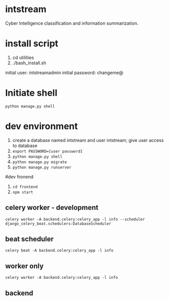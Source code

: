# intstream
Cyber Intelligence classification and information summarization.

# install script
1. cd utilities
1. ./bash_install.sh

initial user: intstreamadmin
initial password: changeme@

# Initiate shell
`python manage.py shell`

# dev environment
1. create a database named intstream and user intstream; give user access to database
2. `export PASSWORD=[user password]` 
3. `python manage.py shell`
4. `python manage.py migrate` 
5. `python manage.py runserver`

#dev fronend
1. `cd frontend`
2. `npm start`

## celery worker - development
`celery worker -A backend.celery:celery_app -l info --scheduler django_celery_beat.schedulers:DatabaseScheduler`

## beat scheduler 
`celery beat -A backend.celery:celery_app -l info `

## worker only
`celery worker -A backend.celery:celery_app -l info`

## backend

